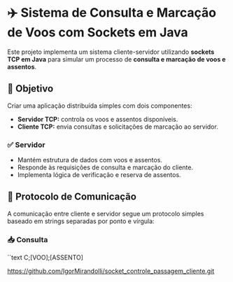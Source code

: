 # ✈️ Sistema de Consulta e Marcação de Voos com Sockets em Java

Este projeto implementa um sistema cliente-servidor utilizando **sockets TCP em Java** para simular um processo de **consulta e marcação de voos e assentos**.

## 📌 Objetivo

Criar uma aplicação distribuída simples com dois componentes:

- **Servidor TCP:** controla os voos e assentos disponíveis.
- **Cliente TCP:** envia consultas e solicitações de marcação ao servidor.

### ✅ Servidor

- Mantém estrutura de dados com voos e assentos.
- Responde às requisições de consulta e marcação do cliente.
- Implementa lógica de verificação e reserva de assentos.

## 🔌 Protocolo de Comunicação

A comunicação entre cliente e servidor segue um protocolo simples baseado em strings separadas por ponto e vírgula:

### 📥 Consulta

``text
C;[VOO];[ASSENTO]

https://github.com/IgorMirandolli/socket_controle_passagem_cliente.git
